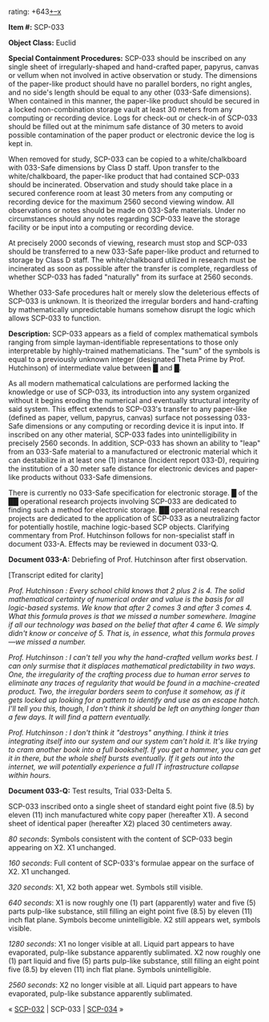 rating: +643[+](javascript:; "I like it")[–](javascript:; "I don't like it")[x](javascript:; "Cancel my vote")

**Item #:** SCP-033

**Object Class:** Euclid

**Special Containment Procedures:** SCP-033 should be inscribed on any single sheet of irregularly-shaped and hand-crafted paper, papyrus, canvas or vellum when not involved in active observation or study. The dimensions of the paper-like product should have no parallel borders, no right angles, and no side's length should be equal to any other (033-Safe dimensions). When contained in this manner, the paper-like product should be secured in a locked non-combination storage vault at least 30 meters from any computing or recording device. Logs for check-out or check-in of SCP-033 should be filled out at the minimum safe distance of 30 meters to avoid possible contamination of the paper product or electronic device the log is kept in.

When removed for study, SCP-033 can be copied to a white/chalkboard with 033-Safe dimensions by Class D staff. Upon transfer to the white/chalkboard, the paper-like product that had contained SCP-033 should be incinerated. Observation and study should take place in a secured conference room at least 30 meters from any computing or recording device for the maximum 2560 second viewing window. All observations or notes should be made on 033-Safe materials. Under no circumstances should any notes regarding SCP-033 leave the storage facility or be input into a computing or recording device.

At precisely 2000 seconds of viewing, research must stop and SCP-033 should be transferred to a new 033-Safe paper-like product and returned to storage by Class D staff. The white/chalkboard utilized in research must be incinerated as soon as possible after the transfer is complete, regardless of whether SCP-033 has faded "naturally" from its surface at 2560 seconds.

Whether 033-Safe procedures halt or merely slow the deleterious effects of SCP-033 is unknown. It is theorized the irregular borders and hand-crafting by mathematically unpredictable humans somehow disrupt the logic which allows SCP-033 to function.

**Description:** SCP-033 appears as a field of complex mathematical symbols ranging from simple layman-identifiable representations to those only interpretable by highly-trained mathematicians. The "sum" of the symbols is equal to a previously unknown integer (designated Theta Prime by Prof. Hutchinson) of intermediate value between █ and █.

As all modern mathematical calculations are performed lacking the knowledge or use of SCP-033, its introduction into any system organized without it begins eroding the numerical and eventually structural integrity of said system. This effect extends to SCP-033's transfer to any paper-like (defined as paper, vellum, papyrus, canvas) surface not possessing 033-Safe dimensions or any computing or recording device it is input into. If inscribed on any other material, SCP-033 fades into unintelligibility in precisely 2560 seconds. In addition, SCP-033 has shown an ability to "leap" from an 033-Safe material to a manufactured or electronic material which it can destabilize in at least one (1) instance (Incident report 033-D), requiring the institution of a 30 meter safe distance for electronic devices and paper-like products without 033-Safe dimensions.

There is currently no 033-Safe specification for electronic storage. █ of the ██ operational research projects involving SCP-033 are dedicated to finding such a method for electronic storage. ██ operational research projects are dedicated to the application of SCP-033 as a neutralizing factor for potentially hostile, machine logic-based SCP objects. Clarifying commentary from Prof. Hutchinson follows for non-specialist staff in document 033-A. Effects may be reviewed in document 033-Q.

**Document 033-A:** Debriefing of Prof. Hutchinson after first observation.

\[Transcript edited for clarity\]

_Prof. Hutchinson : Every school child knows that 2 plus 2 is 4. The solid mathematical certainty of numerical order and value is the basis for all logic-based systems. We know that after 2 comes 3 and after 3 comes 4. What this formula proves is that we missed a number somewhere. Imagine if all our technology was based on the belief that after 4 came 6. We simply didn't know or conceive of 5. That is, in essence, what this formula proves—we missed a number._

_Prof. Hutchinson : I can't tell you why the hand-crafted vellum works best. I can only surmise that it displaces mathematical predictability in two ways. One, the irregularity of the crafting process due to human error serves to eliminate any traces of regularity that would be found in a machine-created product. Two, the irregular borders seem to confuse it somehow, as if it gets locked up looking for a pattern to identify and use as an escape hatch. I'll tell you this, though, I don't think it should be left on anything longer than a few days. It will find a pattern eventually._

_Prof. Hutchinson : I don't think it "destroys" anything. I think it tries integrating itself into our system and our system can't hold it. It's like trying to cram another book into a full bookshelf. If you get a hammer, you can get it in there, but the whole shelf bursts eventually. If it gets out into the internet, we will potentially experience a full IT infrastructure collapse within hours._

**Document 033-Q:** Test results, Trial 033-Delta 5.

SCP-033 inscribed onto a single sheet of standard eight point five (8.5) by eleven (11) inch manufactured white copy paper (hereafter X1). A second sheet of identical paper (hereafter X2) placed 30 centimeters away.

_80 seconds_: Symbols consistent with the content of SCP-033 begin appearing on X2. X1 unchanged.

_160 seconds_: Full content of SCP-033's formulae appear on the surface of X2. X1 unchanged.

_320 seconds_: X1, X2 both appear wet. Symbols still visible.

_640 seconds_: X1 is now roughly one (1) part (apparently) water and five (5) parts pulp-like substance, still filling an eight point five (8.5) by eleven (11) inch flat plane. Symbols become unintelligible. X2 still appears wet, symbols visible.

_1280 seconds_: X1 no longer visible at all. Liquid part appears to have evaporated, pulp-like substance apparently sublimated. X2 now roughly one (1) part liquid and five (5) parts pulp-like substance, still filling an eight point five (8.5) by eleven (11) inch flat plane. Symbols unintelligible.

_2560 seconds_: X2 no longer visible at all. Liquid part appears to have evaporated, pulp-like substance apparently sublimated.

« [SCP-032](/scp-032) | SCP-033 | [SCP-034](/scp-034) »